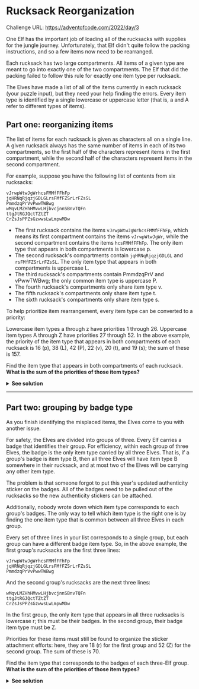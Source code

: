 # Rucksack Reorganization

Challenge URL: https://adventofcode.com/2022/day/3

One Elf has the important job of loading all of the rucksacks with supplies for the jungle journey. Unfortunately, that Elf didn't quite follow the packing instructions, and so a few items now need to be rearranged.

Each rucksack has two large compartments. All items of a given type are meant to go into exactly one of the two compartments. The Elf that did the packing failed to follow this rule for exactly one item type per rucksack.

The Elves have made a list of all of the items currently in each rucksack (your puzzle input), but they need your help finding the errors. Every item type is identified by a single lowercase or uppercase letter (that is, a and A refer to different types of items).

## Part one: reorganizing items

The list of items for each rucksack is given as characters all on a single line. A given rucksack always has the same number of items in each of its two compartments, so the first half of the characters represent items in the first compartment, while the second half of the characters represent items in the second compartment.

For example, suppose you have the following list of contents from six rucksacks:

```
vJrwpWtwJgWrhcsFMMfFFhFp
jqHRNqRjqzjGDLGLrsFMfFZSrLrFZsSL
PmmdzqPrVvPwwTWBwg
wMqvLMZHhHMvwLHjbvcjnnSBnvTQFn
ttgJtRGJQctTZtZT
CrZsJsPPZsGzwwsLwLmpwMDw
```

- The first rucksack contains the items `vJrwpWtwJgWrhcsFMMfFFhFp`, which means its first compartment contains the items `vJrwpWtwJgWr`, while the second compartment contains the items `hcsFMMfFFhFp`. The only item type that appears in both compartments is lowercase p.
- The second rucksack's compartments contain `jqHRNqRjqzjGDLGL` and `rsFMfFZSrLrFZsSL`. The only item type that appears in both compartments is uppercase L.
- The third rucksack's compartments contain PmmdzqPrV and vPwwTWBwg; the only common item type is uppercase P.
- The fourth rucksack's compartments only share item type v.
- The fifth rucksack's compartments only share item type t.
- The sixth rucksack's compartments only share item type s.

To help prioritize item rearrangement, every item type can be converted to a priority:

Lowercase item types a through z have priorities 1 through 26.
Uppercase item types A through Z have priorities 27 through 52.
In the above example, the priority of the item type that appears in both compartments of each rucksack is 16 (p), 38 (L), 42 (P), 22 (v), 20 (t), and 19 (s); the sum of these is 157.

Find the item type that appears in both compartments of each rucksack. **What is the sum of the priorities of those item types?**

<details>
<summary><strong>See solution</strong></summary>

The first thing we need to do to solve this problem is to split the list of item types into two compartments, to match what's described above. As the list of item types is described in a single string, we can do this split by following these steps:

- Finding the length of the string:

```rust
let length = item_list.len();
```

- Finding the index that represents the middle of the string:

```rust
let middle = length / 2;
```

- Isolating the first part and the second part:

```rust
let first_part: &str = &item_list[..middle];
let second_part: &str = &item_list[middle..length];
```

_Note: We are using ranges to split the string into two parts, where `item_list[..middle]` means "take everything from the start of the string up to the value of `middle`, and `item_list[middle..length]` means "take everything from the middle of the string up to its end`_

The resulting function for splitting the item type list into two compartments looks like:

```rust
pub fn split_item_list_into_two_compartments(item_list: &str) -> (&str, &str) {
    let length = item_list.len();
    let middle = length / 2;
    let first_part: &str = &item_list[..middle];
    let second_part: &str = &item_list[middle..length];

    (first_part, second_part)
}
```

Next up, we need to find the shared item type between the two compartments. As now we have two strings, each of them representing a list of item types contained in a compartment. We can simply iterate over the first list and check whether or not the second list contains a given item. As soon as we find the item, we can exit the loop and say that we have found it! We need to be careful, though: what will the code return if we don't find any match? Thankfully, Rust has the `Option<T>` construct, which allows us to return either `Some(value)` or `None`, and let the calling code decide what to do with that (we'll be back to the caller implementation and revisit this case later). The code looks like this:

```rust
pub fn find_shared_item_type_between(
    first_compartment: &str,
    second_compartment: &str,
) -> Option<char> {
    let mut result: Option<char> = None;

    for item_type in first_compartment.chars() {
        if second_compartment.contains(item_type) {
            result = Some(item_type);
        };
    }

    result
}
```

Finally, the next part is to calculate the priority of the shared item type. As the challenge describes, each character has the priority of its corresponding position in the alphabet, starting with the lowercase chars, followed by the uppercase chars. We will use a `const` string to represent this rule:

```rust
const CHAR_PRIORITY_LOOKUP: &str = "abcdefghijklmnopqrstuvwxyzABCDEFGHIJKLMNOPQRSTUVWXYZ";
```

Then, we can implement a function to find an item's index inside the lookup string, and add a `+1` to it, as indexes are zero-based:

```rust
pub fn get_char_priority(c: char) -> usize {
    CHAR_PRIORITY_LOOKUP
        .find(c)
        .expect("should be able to find the badge char in the lookup table")
        + 1
}
```

_Note: The `.find` method returns an `Option<T>`, containing the index of the char in the string in case it exists, and `None` otherwise, similar to what we've discussed above. We're using the `.expect` here to cause the program to panic in case we don't find the expected index for a char._

That's all we need! We can glue all these parts together with a function:

```rust
pub fn get_sum_of_shared_item_priorities(contents: &Vec<&str>) -> usize {
    let mut total = 0;

    for line in contents {
        let (first_compartment, second_compartment) = split_item_list_into_two_compartments(line);
        let shared_item_type = find_shared_item_type_between(first_compartment, second_compartment)
            .expect("Failed to find a shared item type");

        let item_priority = get_char_priority(shared_item_type);

        total += item_priority;
    }

    total
}
```

_Note: notice how we are using a `.expect` when calling `find_shared_item_type_between`, that's for the exact same reason as we did it for the `.find` method above: causing a panic if we don't find what we expect_

The `contents` argument represents a vector of lists of item types, so it should look like this:

```rust
let contents = vec![
  "vJrwpWtwJgWrhcsFMMfFFhFp",
  "jqHRNqRjqzjGDLGLrsFMfFZSrLrFZsSL",
  "PmmdzqPrVvPwwTWBwg"
];
```

Now we just need to implement the boilerplate code to load the file at `main` and feed the data into our function:

```rust
fn main() {
    let contents = fs::read_to_string("sample.txt").expect("should be able to read the file");
    let contents: Vec<&str> = contents.lines().collect();
    println!("Part 1: {}", get_total_sum_of_shared_item_priorities(&contents)); // Part 1: 157
}
```

And that's it for part 1!

</details>

---

## Part two: grouping by badge type

As you finish identifying the misplaced items, the Elves come to you with another issue.

For safety, the Elves are divided into groups of three. Every Elf carries a badge that identifies their group. For efficiency, within each group of three Elves, the badge is the only item type carried by all three Elves. That is, if a group's badge is item type B, then all three Elves will have item type B somewhere in their rucksack, and at most two of the Elves will be carrying any other item type.

The problem is that someone forgot to put this year's updated authenticity sticker on the badges. All of the badges need to be pulled out of the rucksacks so the new authenticity stickers can be attached.

Additionally, nobody wrote down which item type corresponds to each group's badges. The only way to tell which item type is the right one is by finding the one item type that is common between all three Elves in each group.

Every set of three lines in your list corresponds to a single group, but each group can have a different badge item type. So, in the above example, the first group's rucksacks are the first three lines:

```
vJrwpWtwJgWrhcsFMMfFFhFp
jqHRNqRjqzjGDLGLrsFMfFZSrLrFZsSL
PmmdzqPrVvPwwTWBwg
```

And the second group's rucksacks are the next three lines:

```
wMqvLMZHhHMvwLHjbvcjnnSBnvTQFn
ttgJtRGJQctTZtZT
CrZsJsPPZsGzwwsLwLmpwMDw
```

In the first group, the only item type that appears in all three rucksacks is lowercase r; this must be their badges. In the second group, their badge item type must be Z.

Priorities for these items must still be found to organize the sticker attachment efforts: here, they are 18 (r) for the first group and 52 (Z) for the second group. The sum of these is 70.

Find the item type that corresponds to the badges of each three-Elf group. **What is the sum of the priorities of those item types?**

<details>
<summary><strong>See solution</strong></summary>

To solve part 2, we need to group the lists three by three:

```rust
pub fn create_groups_of_three_items<'a>(contents: &Vec<&'a str>) -> Vec<Vec<&'a str>> {
    contents.chunks(3).map(|g| g.to_vec()).collect()
}
```

Then, we need to modify the `find_shared_item_type_between` so it can compare a given list of item types in one compartment to an open-ended list of other compartments. This function's signature now looks like this:

```rust
pub fn find_shared_item_type_between(
    first_compartment: &str,
    other_compartments: Vec<&str>,
) -> Option<char> {
    let mut result: Option<char> = None;

    for item_type in first_compartment.chars() {
        if other_compartments.iter().all(|c| c.contains(item_type)) {
            result = Some(item_type);
            break;
        };
    }

    result
}
```

The priority is calculated the same way:

```rust
let priority = get_char_priority(badge_char);
```

The final code looks like:

```rust
pub fn get_sum_of_badge_priorities(contents: &Vec<&str>) -> usize {
    let groups = create_groups_of_three_items(contents);

    let mut total = 0;
    for group in groups {
        let (first_item_list, second_item_list, third_item_list) = get_group_items(&group);

        let badge_char =
            find_shared_item_type_between(first_item_list, vec![second_item_list, third_item_list])
                .expect("should be able to find a shared item");

        let priority = get_char_priority(badge_char);

        total += priority;
    }

    total
}
```

And that's all!

</details>

